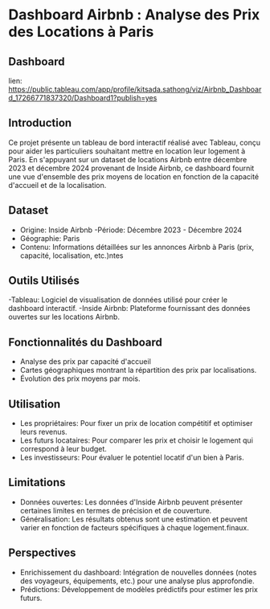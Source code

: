 # Dashboard Airbnb : Analyse des Prix des Locations à Paris

## Dashboard
lien: https://public.tableau.com/app/profile/kitsada.sathong/viz/Airbnb_Dashboard_17266771837320/Dashboard1?publish=yes

## Introduction

Ce projet présente un tableau de bord interactif réalisé avec Tableau, conçu pour aider les particuliers souhaitant mettre en location leur logement à Paris. En s'appuyant sur un dataset de locations Airbnb entre décembre 2023 et décembre 2024 provenant de Inside Airbnb, ce dashboard fournit une vue d'ensemble des prix moyens de location en fonction de la capacité d'accueil et de la localisation.

## Dataset

- Origine: Inside Airbnb
-Période: Décembre 2023 - Décembre 2024
- Géographie: Paris
- Contenu: Informations détaillées sur les annonces Airbnb à Paris (prix, capacité, localisation, etc.)ntes

## Outils Utilisés

-Tableau: Logiciel de visualisation de données utilisé pour créer le dashboard interactif.
-Inside Airbnb: Plateforme fournissant des données ouvertes sur les locations Airbnb.

## Fonctionnalités du Dashboard

- Analyse des prix par capacité d'accueil
- Cartes géographiques montrant la répartition des prix par localisations.
- Évolution des prix moyens par mois.

## Utilisation

- Les propriétaires: Pour fixer un prix de location compétitif et optimiser leurs revenus.
- Les futurs locataires: Pour comparer les prix et choisir le logement qui correspond à leur budget.
- Les investisseurs: Pour évaluer le potentiel locatif d'un bien à Paris.

## Limitations

- Données ouvertes: Les données d'Inside Airbnb peuvent présenter certaines limites en termes de précision et de couverture.
- Généralisation: Les résultats obtenus sont une estimation et peuvent varier en fonction de facteurs spécifiques à chaque logement.finaux.
  
## Perspectives

- Enrichissement du dashboard: Intégration de nouvelles données (notes des voyageurs, équipements, etc.) pour une analyse plus approfondie.
- Prédictions: Développement de modèles prédictifs pour estimer les prix futurs.

